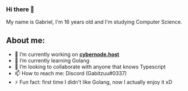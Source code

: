 ### Hi there 👋

My name is Gabriel, I'm 16 years old and I'm studying Computer Science.

## About me:
- 🔭 I’m currently working on [**cybernode.host**](https://cybernode.host)
- 🌱 I’m currently learning Golang
- 👯 I’m looking to collaborate with anyone that knows Typescript
- 📫 How to reach me: Discord (Gabitzuu#0337)
- ⚡ Fun fact: first time I didn't like Golang, now I actually enjoy it xD
